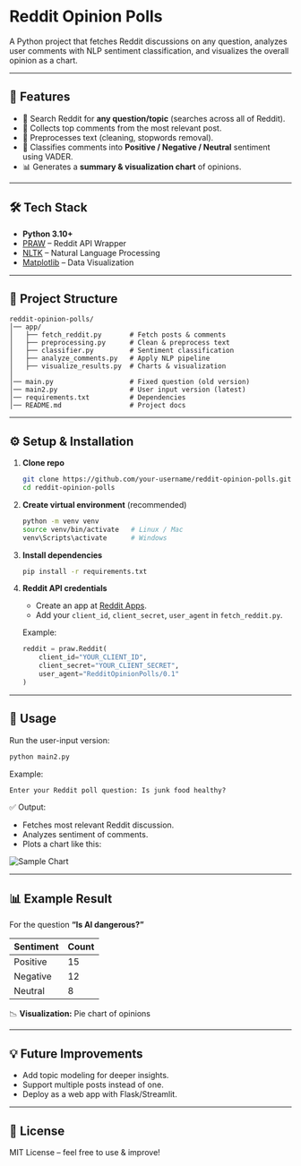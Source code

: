 
# Reddit Opinion Polls

A Python project that fetches Reddit discussions on any question, analyzes user comments with NLP sentiment classification, and visualizes the overall opinion as a chart.

---

## 📌 Features

* 🔎 Search Reddit for **any question/topic** (searches across all of Reddit).
* 💬 Collects top comments from the most relevant post.
* 🧹 Preprocesses text (cleaning, stopwords removal).
* 🤖 Classifies comments into **Positive / Negative / Neutral** sentiment using VADER.
* 📊 Generates a **summary & visualization chart** of opinions.

---

## 🛠️ Tech Stack

* **Python 3.10+**
* [PRAW](https://praw.readthedocs.io/) – Reddit API Wrapper
* [NLTK](https://www.nltk.org/) – Natural Language Processing
* [Matplotlib](https://matplotlib.org/) – Data Visualization

---

## 📂 Project Structure

```
reddit-opinion-polls/
│── app/
│   ├── fetch_reddit.py       # Fetch posts & comments
│   ├── preprocessing.py      # Clean & preprocess text
│   ├── classifier.py         # Sentiment classification
│   ├── analyze_comments.py   # Apply NLP pipeline
│   ├── visualize_results.py  # Charts & visualization
│
│── main.py                   # Fixed question (old version)
│── main2.py                  # User input version (latest)
│── requirements.txt          # Dependencies
│── README.md                 # Project docs
```

---

## ⚙️ Setup & Installation

1. **Clone repo**

   ```bash
   git clone https://github.com/your-username/reddit-opinion-polls.git
   cd reddit-opinion-polls
   ```

2. **Create virtual environment** (recommended)

   ```bash
   python -m venv venv
   source venv/bin/activate   # Linux / Mac
   venv\Scripts\activate      # Windows
   ```

3. **Install dependencies**

   ```bash
   pip install -r requirements.txt
   ```

4. **Reddit API credentials**

   * Create an app at [Reddit Apps](https://www.reddit.com/prefs/apps).
   * Add your `client_id`, `client_secret`, `user_agent` in `fetch_reddit.py`.

   Example:

   ```python
   reddit = praw.Reddit(
       client_id="YOUR_CLIENT_ID",
       client_secret="YOUR_CLIENT_SECRET",
       user_agent="RedditOpinionPolls/0.1"
   )
   ```

---

## 🚀 Usage

Run the user-input version:

```bash
python main2.py
```

Example:

```
Enter your Reddit poll question: Is junk food healthy?
```

✅ Output:

* Fetches most relevant Reddit discussion.
* Analyzes sentiment of comments.
* Plots a chart like this:

![Sample Chart](https://via.placeholder.com/600x300.png?text=Sentiment+Chart)

---

## 📊 Example Result

For the question **“Is AI dangerous?”**

| Sentiment | Count |
| --------- | ----- |
| Positive  | 15    |
| Negative  | 12    |
| Neutral   | 8     |

📉 **Visualization:** Pie chart of opinions

---

## 💡 Future Improvements

* Add topic modeling for deeper insights.
* Support multiple posts instead of one.
* Deploy as a web app with Flask/Streamlit.

---

## 📝 License

MIT License – feel free to use & improve!


